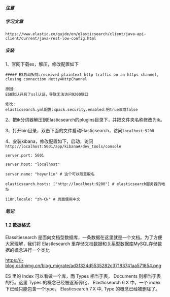 ##### 注意



##### 学习文章

```
https://www.elastic.co/guide/en/elasticsearch/client/java-api-client/current/java-rest-low-config.html
```







##### 安装

1、官网下载es，解压，修改配置如下

```
##### ES启动报错:received plaintext http traffic on an https channel, closing connection Netty4HttpChannel

原因:
ES8默认开启了ssl认证，导致无法访问9200端口

修改：
elasticsearch.yml配置:xpack.security.enabled:把true改成false
```

2、把ik分词器解压到Elasticsearch的plugins目录下，并把文件夹名称修改为ik。

3、打开bin目录，双击下面的文件启动Elasticsearch，访问`localhost:9200`

4、安装kibana，修改配置如下，启动，访问`http://localhost:5601/app/kibana#/dev_tools/console`

```
server.port: 5601
 
server.host: "localhost"
 
server.name: "heyunlin" # 这个可以随意取名
 
elasticsearch.hosts: ["http://localhost:9200"] # elasticsearch服务器的地址
 
i18n.locale: "zh-CN" # 页面使用中文
```





##### 笔记

#### 1.2 数据格式

Elassitiesearch 是面向文档型数据库，一条数据在这里就是一个文档。为了方便大家理解，我们将 Elastlesearch 里存储文档数据和关系型数据库MySQL存储数据的概念进行一个类比

https://i-blog.csdnimg.cn/blog_migrate/ad3f324d5535282c37183741aa571854.png

ES 里的 Index 可以看做一个库，而 Types 相当于表， Documents 则相当于表的行。这里 Types 的概念已经被逐渐弱化， Elasticsearch 6.X 中，一个 index 下已经只能包含一个type， Elasticsearch 7.X 中, Type 的概念已经被删除了。

